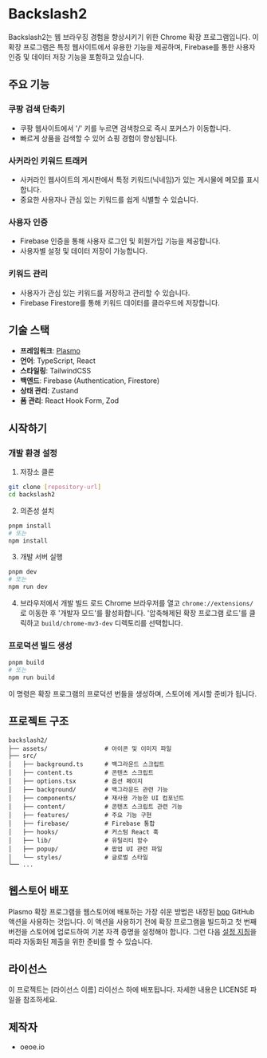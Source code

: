 # Backslash2

Backslash2는 웹 브라우징 경험을 향상시키기 위한 Chrome 확장 프로그램입니다. 이 확장 프로그램은 특정 웹사이트에서 유용한 기능을 제공하며, Firebase를 통한 사용자 인증 및 데이터 저장 기능을 포함하고 있습니다.

## 주요 기능

### 쿠팡 검색 단축키
- 쿠팡 웹사이트에서 '/' 키를 누르면 검색창으로 즉시 포커스가 이동합니다.
- 빠르게 상품을 검색할 수 있어 쇼핑 경험이 향상됩니다.

### 사커라인 키워드 트래커
- 사커라인 웹사이트의 게시판에서 특정 키워드(닉네임)가 있는 게시물에 메모를 표시합니다.
- 중요한 사용자나 관심 있는 키워드를 쉽게 식별할 수 있습니다.

### 사용자 인증
- Firebase 인증을 통해 사용자 로그인 및 회원가입 기능을 제공합니다.
- 사용자별 설정 및 데이터 저장이 가능합니다.

### 키워드 관리
- 사용자가 관심 있는 키워드를 저장하고 관리할 수 있습니다.
- Firebase Firestore를 통해 키워드 데이터를 클라우드에 저장합니다.

## 기술 스택

- **프레임워크**: [Plasmo](https://docs.plasmo.com/)
- **언어**: TypeScript, React
- **스타일링**: TailwindCSS
- **백엔드**: Firebase (Authentication, Firestore)
- **상태 관리**: Zustand
- **폼 관리**: React Hook Form, Zod

## 시작하기

### 개발 환경 설정

1. 저장소 클론
```bash
git clone [repository-url]
cd backslash2
```

2. 의존성 설치
```bash
pnpm install
# 또는
npm install
```

3. 개발 서버 실행
```bash
pnpm dev
# 또는
npm run dev
```

4. 브라우저에서 개발 빌드 로드
Chrome 브라우저를 열고 `chrome://extensions/`로 이동한 후 '개발자 모드'를 활성화합니다. '압축해제된 확장 프로그램 로드'를 클릭하고 `build/chrome-mv3-dev` 디렉토리를 선택합니다.

### 프로덕션 빌드 생성

```bash
pnpm build
# 또는
npm run build
```

이 명령은 확장 프로그램의 프로덕션 번들을 생성하며, 스토어에 게시할 준비가 됩니다.

## 프로젝트 구조

```
backslash2/
├── assets/                # 아이콘 및 이미지 파일
├── src/
│   ├── background.ts      # 백그라운드 스크립트
│   ├── content.ts         # 콘텐츠 스크립트
│   ├── options.tsx        # 옵션 페이지
│   ├── background/        # 백그라운드 관련 기능
│   ├── components/        # 재사용 가능한 UI 컴포넌트
│   ├── content/           # 콘텐츠 스크립트 관련 기능
│   ├── features/          # 주요 기능 구현
│   ├── firebase/          # Firebase 통합
│   ├── hooks/             # 커스텀 React 훅
│   ├── lib/               # 유틸리티 함수
│   ├── popup/             # 팝업 UI 관련 파일
│   └── styles/            # 글로벌 스타일
└── ...
```

## 웹스토어 배포

Plasmo 확장 프로그램을 웹스토어에 배포하는 가장 쉬운 방법은 내장된 [bpp](https://bpp.browser.market) GitHub 액션을 사용하는 것입니다. 이 액션을 사용하기 전에 확장 프로그램을 빌드하고 첫 번째 버전을 스토어에 업로드하여 기본 자격 증명을 설정해야 합니다. 그런 다음 [설정 지침](https://docs.plasmo.com/framework/workflows/submit)을 따라 자동화된 제출을 위한 준비를 할 수 있습니다.

## 라이선스

이 프로젝트는 [라이선스 이름] 라이선스 하에 배포됩니다. 자세한 내용은 LICENSE 파일을 참조하세요.

## 제작자

- oeoe.io
